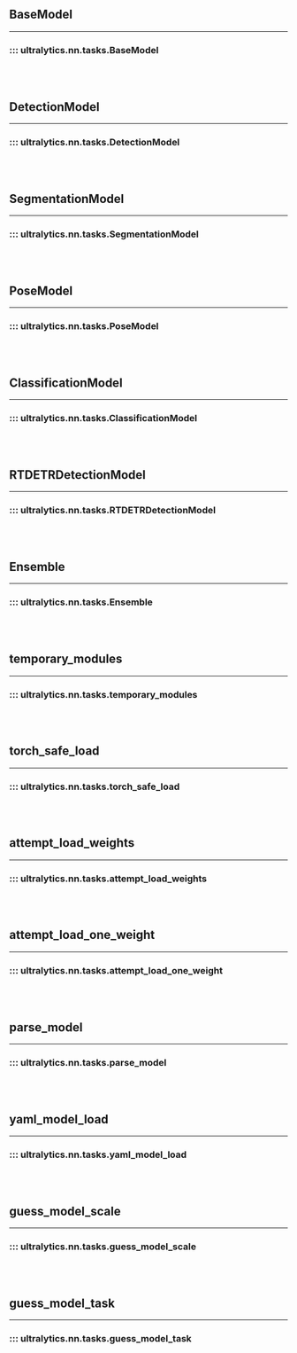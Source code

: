 ## BaseModel
---
### ::: ultralytics.nn.tasks.BaseModel
<br><br>

## DetectionModel
---
### ::: ultralytics.nn.tasks.DetectionModel
<br><br>

## SegmentationModel
---
### ::: ultralytics.nn.tasks.SegmentationModel
<br><br>

## PoseModel
---
### ::: ultralytics.nn.tasks.PoseModel
<br><br>

## ClassificationModel
---
### ::: ultralytics.nn.tasks.ClassificationModel
<br><br>

## RTDETRDetectionModel
---
### ::: ultralytics.nn.tasks.RTDETRDetectionModel
<br><br>

## Ensemble
---
### ::: ultralytics.nn.tasks.Ensemble
<br><br>

## temporary_modules
---
### ::: ultralytics.nn.tasks.temporary_modules
<br><br>

## torch_safe_load
---
### ::: ultralytics.nn.tasks.torch_safe_load
<br><br>

## attempt_load_weights
---
### ::: ultralytics.nn.tasks.attempt_load_weights
<br><br>

## attempt_load_one_weight
---
### ::: ultralytics.nn.tasks.attempt_load_one_weight
<br><br>

## parse_model
---
### ::: ultralytics.nn.tasks.parse_model
<br><br>

## yaml_model_load
---
### ::: ultralytics.nn.tasks.yaml_model_load
<br><br>

## guess_model_scale
---
### ::: ultralytics.nn.tasks.guess_model_scale
<br><br>

## guess_model_task
---
### ::: ultralytics.nn.tasks.guess_model_task
<br><br>

